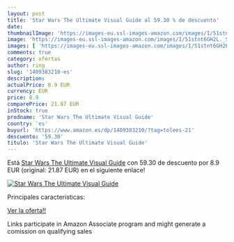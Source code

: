 ```yaml
---
layout: post
title: 'Star Wars The Ultimate Visual Guide al 59.30 % de descuento'
date: 
thumbnailImage: 'https://images-eu.ssl-images-amazon.com/images/I/51stnt6GH2L._SL200_.jpg'
image: 'https://images-eu.ssl-images-amazon.com/images/I/51stnt6GH2L._SL200_.jpg'
images: [ 'https://images-eu.ssl-images-amazon.com/images/I/51stnt6GH2L._SL200_.jpg' ]
comments: true
category: ofertas
author: ring
slug: '1409383210-es'
description:
actualPrice: 8.9 EUR
currency: EUR
price: 8.9
comparePrice: 21.87 EUR
inStock: true
prodname: 'Star Wars The Ultimate Visual Guide'
country: 'es'
buyurl: 'https://www.amazon.es/dp/1409383210/?tag=tolees-21'
descuento: '59.30'
titulo: 'Star Wars The Ultimate Visual Guide'
---
```


Está [Star Wars The Ultimate Visual Guide](https://www.amazon.es/dp/1409383210/?tag=tolees-21) con 59.30 de descuento por 8.9 EUR (original: 21.87 EUR) en el siguiente enlace!

[![Star Wars The Ultimate Visual Guide](https://images-eu.ssl-images-amazon.com/images/I/51stnt6GH2L._SL200_.jpg)](https://www.amazon.es/dp/1409383210/?tag=tolees-21)

Principales características:


[Ver la oferta!!](https://www.amazon.es/dp/1409383210/?tag=tolees-21)

Links participate in Amazon Associate program and might generate a comission on qualifying sales


